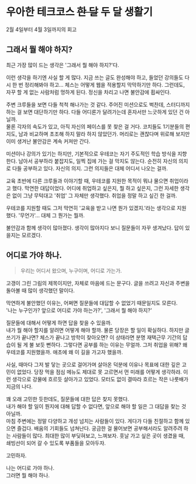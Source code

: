# 우아한 테크코스 ~~한 달~~ 두 달 생활기
2월 4일부터 4월 3일까지의 회고

## 그래서 뭘 해야 하지?

최근 가장 많이 드는 생각은 '그래서 뭘 해야 하지?'다.

이런 생각을 하기엔 사실 할 게 많다. 지금 쓰는 글도 완성해야 하고, 들었던 강의들도 다시 한 번 정리해봐야 하고... 체스는 어떻게 웹을 적용할지 막막하기만 하다. 그런데도, 자꾸 할 게 없는 사람처럼 멍하게 된다. 정신을 차리고 나면 불안감에 휩싸인다. 

주변 크루들을 보면 다들 척척 해나가는 것 같다. 주어진 미션으로도 벅찬데, 스터디까지 하는 걸 보면 대단하기만 하다. 다들 어디론가 달려가는데 혼자서만 느긋하게 있던 건 아닐까.  
물론 각자의 속도가 있고, 아직 자신의 페이스를 못 찾은 걸 거다. 코치들도 1기분들의 편지도, 남과 비교하며 초조해 하지 말라 하지 않았던가. 머리로는 괜찮다며 위로해 보지만 이미 생겨난 불안감은 계속 커져만 간다.

미션이나 강의가 있기는 하지만, 기본적으로 우테코는 자기 주도적인 학습 방식을 지향한다. 남아서 공부하라 붙잡지도, 일찍 집에 가는 걸 막지도 않는다. 순전히 자신의 의지로 다들 공부하고 있다. 자신의 의지. 그런 의지들은 대체 어디서 나오는 걸까.  

교육 초반에 다른 크루들과 이야기할 때, 우테코를 지원한 목적이 뭐냐 물으면 취업이라고 했다. 막연한 대답이었다. 어디에 취업하고 싶은지, 뭘 하고 싶은지, 그런 자세한 생각은 없이 그냥 무턱대고 '취업' 그 자체만 생각했다. 취업을 정말 하고 싶긴 한 걸까.  

우테코를 지원할 때도 그저 막연히 '교육을 받고 나면 뭔가 있겠지.'라는 생각으로 지원했다. '무언가'... 대체 그 뭔가는 뭘까.

불안감과 함께 생각이 많아졌다. 생각이 많아지다 보니 질문들이 자꾸 생겨났다. 답이 있을지는 모르겠다.

## 어디로 가야 하나.

> 우리는 어디서 왔으며, 누구이며, 어디로 가는가.

고갱이 그린 그림의 제목이지만, 자체로 마음에 드는 문구다. 글을 쓰려고 자신과 주변을 돌아볼 때 많이 생각했던 말이다.

막연하게 불안했던 이유는, 어쩌면 질문들에 대답할 수 없었기 때문일지도 모른다.  
'나는 누구인가? 앞으로 어디로 가야 하는가?', '그래서 뭘 해야 하지?'  

질문들에 대해서 어떻게 하면 답을 찾을 수 있을까.  
내가 뭘 해야 할지를 알려면 어떻게 해야 할까. 물론 당장은 할 일이 확실하다. 하지만 글쓰기가 끝나면? 체스가 끝나고 방학이 찾아오면? 이 상태라면 분명 재택근무 기간의 답습이 될 게 불 보듯 뻔하다. 그렇다면 공부를 하는 이유는 무얼까. 그저 취업을 위해? 왜 우테코를 지원했을까. 애초에 왜 이 길을 가고자 했을까.  

사실, 때마다 그저 발 닿는 곳으로 걸어가며 살아온 덕분에 이유나 목표에 대한 깊은 고민이 없었다. 당장 먹을 점심 메뉴도 제대로 못 고르면서 먼 미래를 어떻게 생각하랴. 이런 생각으로 강물에 흐르듯 살아가고 있었다. 모터도 없이 결따라 흐르는 작은 나룻배가 지금의 나다.

꽤 오래 고민한 듯한데도, 질문들에 대한 답은 찾지 못했다.  
내가 해야 할 일이 뭔지에 대해 답할 수 없다면, 앞으로 해야 할 일은 그 대답을 찾는 것 아닐까.  
마침 주변에는 정말 다양하고 개성 넘치는 사람들이 있다. 게다가 다들 친절하고 함께 있으면 즐겁다. 배움의 기회들도 넘쳐난다. 궁금한 걸 물어보면 공부해서라도 알려주려 하는 사람들이 많다. 최대한 많이 부딪혀보고, 느껴보자. 훗날 가고 싶은 곳이 생겼을 때, 쇄빙선이 되어 갈 수 있도록 부품들을 모아두자.  

고민하자.

나는 어디로 가야 하나.  
그러면 뭘 해야 하나.